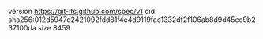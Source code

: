 version https://git-lfs.github.com/spec/v1
oid sha256:012d5947d2421092fdd81f4e4d9119fac1332df2f106ab8d9d45cc9b237100da
size 8459
